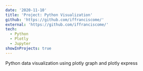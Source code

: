 ```yaml
---
date: '2020-11-10'
title: 'Project: Python Visualization'
github: 'https://github.com/iffranciscome/'
external: 'https://github.com/iffranciscome/'
tech:
  - Python
  - Plotly
  - Jupyter
showInProjects: true
---
```


Python data visualization using plotly graph and plotly express
